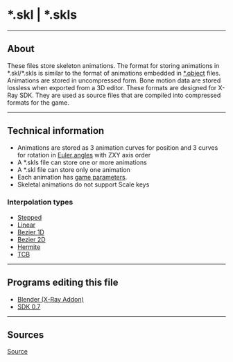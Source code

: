 # *.skl | \*.skls

___

## About

These files store skeleton animations. The format for storing animations in *.skl/\*.skls is similar to the format of animations embedded in [*.object](../models/object.md) files. Animations are stored in uncompressed form. Bone motion data are stored lossless when exported from a 3D editor. These formats are designed for X-Ray SDK. They are used as source files that are compiled into compressed formats for the game.

___

## Technical information

- Animations are stored as 3 animation curves for position and 3 curves for rotation in [Euler angles](https://en.wikipedia.org/wiki/Euler_angles) with ZXY axis order
- A *.skls file can store one or more animations
- A *.skl file can store only one animation
- Each animation has [game parameters](../../../modding-tools/modding-tools-animations/omf-editor-by-valerok.md#animation-parameters).
- Skeletal animations do not support Scale keys

### Interpolation types

- [Stepped](https://help.autodesk.com/view/MOBPRO/2024/ENU/?guid=GUID-F263EE8F-70A4-4941-BD31-410C08EC101A)
- [Linear](https://en.wikipedia.org/wiki/Linear_interpolation)
- [Bezier 1D](https://en.wikipedia.org/wiki/B%C3%A9zier_curve#Linear_B%C3%A9zier_curves)
- [Bezier 2D](https://en.wikipedia.org/wiki/B%C3%A9zier_curve#Quadratic_B%C3%A9zier_curves)
- [Hermite](https://en.wikipedia.org/wiki/Hermite_interpolation)
- [TCB](https://wiki.synfig.org/TCB)

___

## Programs editing this file

- [Blender (X-Ray Addon)](../../../modding-tools/blender/blender-x-ray-addon-summary.md)
- [SDK 0.7](../../../modding-tools/sdk/README.md)

___

## Sources

[Source](https://github.com/PavelBlend/blender-xray/wiki/Formats#skl--skls)
